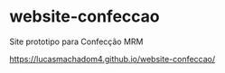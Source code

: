 # website-confeccao
 Site prototipo para Confecção MRM  
 
 https://lucasmachadom4.github.io/website-confeccao/
